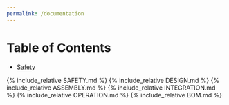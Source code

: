 ```yaml
---
permalink: /documentation
---
```


# Table of Contents

- [Safety](#safety-and-liability)

{% include_relative  SAFETY.md %}
{% include_relative  DESIGN.md %}
{% include_relative  ASSEMBLY.md %}
{% include_relative  INTEGRATION.md %}
{% include_relative  OPERATION.md %}
{% include_relative  BOM.md %}
